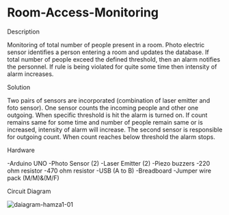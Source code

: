 # Room-Access-Monitoring
Description

Monitoring of total number of people present in a room. Photo electric sensor identifies a person entering a room and updates the database. If total number of people exceed the defined threshold, then an alarm notifies the personnel. If rule is being violated for quite some time then intensity of alarm increases. 

Solution

Two pairs of sensors are incorporated (combination of laser emitter and foto sensor). One sensor counts the incoming people and other one outgoing. When specific threshold is hit the alarm is turned on. If count remains same for some time and number of people remain same or is increased, intensity of alarm will increase. The second sensor is responsible for outgoing count. When count reaches below threshold the alarm stops.

Hardware

-Arduino UNO 
-Photo Sensor (2) 
-Laser Emitter (2) 
-Piezo buzzers 
-220 ohm resistor 
-470 ohm resistor 
-USB (A to B) 
-Breadboard 
-Jumper wire pack (M/M)&amp;(M/F)


Circuit Diagram


![daiagram-hamza1-01](https://user-images.githubusercontent.com/61425791/174098279-827d4b5b-ca4a-4a40-83ac-f5700f3e4887.png)


